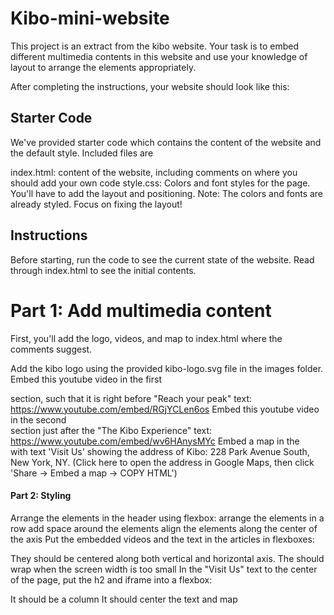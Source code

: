# Kibo-mini-website
This project is an extract from the kibo website. Your task is to embed different multimedia contents in this website and use your knowledge of layout to arrange the elements appropriately.

After completing the instructions, your website should look like this:

## Starter Code
We've provided starter code which contains the content of the website and the default style. Included files are

index.html: content of the website, including comments on where you should add your own code
style.css: Colors and font styles for the page. You'll have to add the layout and positioning.
Note: The colors and fonts are already styled. Focus on fixing the layout!

## Instructions
Before starting, run the code to see the current state of the website. Read through index.html to see the initial contents.

# Part 1: Add multimedia content
First, you'll add the logo, videos, and map to index.html where the comments suggest.

Add the kibo logo using the provided kibo-logo.svg file in the images folder.
Embed this youtube video in the first <article> section, such that it is right before "Reach your peak" text: https://www.youtube.com/embed/RGjYCLen6os
Embed this youtube video in the second <article> section just after the "The Kibo Experience" text: https://www.youtube.com/embed/wv6HAnysMYc
Embed a map in the <section> with text 'Visit Us' showing the address of Kibo: 228 Park Avenue South, New York, NY. (Click here to open the address in Google Maps, then click 'Share -> Embed a map -> COPY HTML')

# Part 2: Styling
Arrange the elements in the header using flexbox:
arrange the elements in a row
add space around the elements
align the elements along the center of the axis
Put the embedded videos and the text in the articles in flexboxes:

They should be centered along both vertical and horizontal axis.
The should wrap when the screen width is too small
In the "Visit Us" text to the center of the page, put the h2 and iframe into a flexbox:

It should be a column
It should center the text and map
